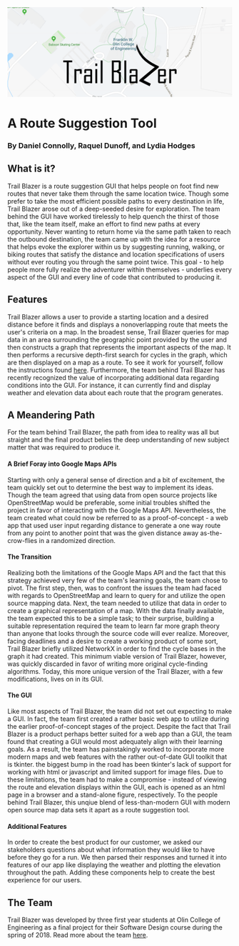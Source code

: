![alt text](images/Trail_Blazer_Logo.png)
# A Route Suggestion Tool

### By Daniel Connolly, Raquel Dunoff, and Lydia Hodges

## What is it?
Trail Blazer is a route suggestion GUI that helps people on foot find new routes that never take them through the same location twice. Though some prefer to take the most efficient possible paths to every destination in life, Trail Blazer arose out of a deep-seeded desire for exploration. The team behind the GUI have worked tirelessly to help quench the thirst of those that, like the team itself, make an effort to find new paths at every opportunity. Never wanting to return home via the same path taken to reach the outbound destination, the team came up with the idea for a resource that helps evoke the explorer within us by suggesting running, walking, or biking routes that satisfy the distance and location specifications of users without ever routing you through the same point twice. This goal - to help people more fully realize the adventurer within themselves - underlies every aspect of the GUI and every line of code that contributed to producing it.

## Features
Trail Blazer allows a user to provide a starting location and a desired distance before it finds and displays a nonoverlapping route that meets the user's criteria on a map. In the broadest sense, Trail Blazer queries for map data in an area surrounding the geographic point provided by the user and then constructs a graph that represents the important aspects of the map. It then performs a recursive depth-first search for cycles in the graph, which are then displayed on a map as a route. To see it work for yourself, follow the instructions found [here](run.md). Furthermore, the team behind Trail Blazer has recently recognized the value of incorporating additional data regarding conditions into the GUI. For instance, it can currently find and display weather and elevation data about each route that the program generates.

## A Meandering Path
For the team behind Trail Blazer, the path from idea to reality was all but straight and the final product belies the deep understanding of new subject matter that was required to produce it. 
#### A Brief Foray into Google Maps APIs
Starting with only a general sense of direction and a bit of excitement, the team quickly set out to determine the best way to implement its ideas. Though the team agreed that using data from open source projects like OpenStreetMap would be preferable, some initial troubles shifted the project in favor of interacting with the Google Maps API. Nevertheless, the team created what could now be referred to as a proof-of-concept - a web app that used user input regarding distance to generate a one way route from any point to another point that was the given distance away as-the-crow-flies in a randomized direction.
#### The Transition
Realizing both the limitations of the Google Maps API and the fact that this strategy achieved very few of the team's learning goals, the team chose to pivot. The first step, then, was to confront the issues the team had faced with regards to OpenStreetMap and learn to query for and utilize the open source mapping data. Next, the team needed to utilize that data in order to create a graphical representation of a map. With the data finally available, the team expected this to be a simple task; to their surprise, building a suitable representation required the team to learn far more graph theory than anyone that looks through the source code will ever realize. Moreover, facing deadlines and a desire to create a working product of some sort, Trail Blazer briefly utilized NetworkX in order to find the cycle bases in the graph it had created. This minimum viable version of Trail Blazer, however, was quickly discarded in favor of writing more original cycle-finding algorithms. Today, this more unique version of the Trail Blazer, with a few modifications, lives on in its GUI.
#### The GUI
Like most aspects of Trail Blazer, the team did not set out expecting to make a GUI. In fact, the team first created a rather basic web app to utilize during the earlier proof-of-concept stages of the project. Despite the fact that Trail Blazer is a product perhaps better suited for a web app than a GUI, the team found that creating a GUI would most adequately align with their learning goals. As a result, the team has painstakingly worked to incorporate more modern maps and web features with the rather out-of-date GUI toolkit that is tkinter. the biggest bump in the road has been tkinter's lack of support for working with html or javascript and limited support for image files. Due to these limitations, the team had to make a compromise - instead of viewing the route and elevation displays within the GUI, each is opened as an html page in a browser and a stand-alone figure, respectively. To the people behind Trail Blazer, this unqiue blend of less-than-modern GUI with modern open source map data sets it apart as a route suggestion tool.
#### Additional Features
In order to create the best product for our customer, we asked our stakeholders questions about what information they would like to have before they go for a run. We then parsed their responses and turned it into features of our app like displaying the weather and plotting the elevation throughout the path. Adding these components help to create the best experience for our users. 

## The Team
Trail Blazer was developed by three first year students at Olin College of Engineering as a final project for their Software Design course during the spring of 2018. Read more about the team [here](team.md).

